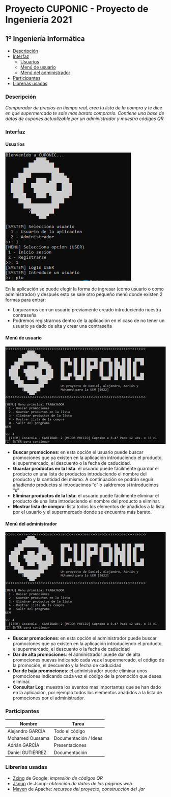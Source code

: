 # Proyecto CUPONIC - Proyecto de Ingeniería 2021
## 1º Ingeniería Informática

<!-- MarkdownTOC -->

- [Descripción](#descripci%C3%B3n)
- [Interfaz](#interfaz)
	- [Usuarios](#usuarios)
	- [Menú de usuario](#men%C3%BA-de-usuario)
	- [Menú del administrador](#men%C3%BA-del-administrador)
- [Participantes](#participantes)
- [Librerías usadas](#librer%C3%ADas-usadas)

<!-- /MarkdownTOC -->


### Descripción

*Comparador de precios en tiempo real, crea tu lista de la compra y te dice en qué supermercado te sale más barato comprarlo. Contiene una base de datos de cupones actualizable por un administrador y muestra códigos QR*


### Interfaz

#### Usuarios

![Usuarios](/imgs/06.png)

En la aplicación se puede elegir la forma de ingresar (como usuario o como administrador) y después esto se sale otro pequeño menú donde existen 2 formas para entrar:
- Loguearnos con un usuario previamente creado introduciendo nuestra contraseña
- Podremos registrarnos dentro de la aplicación en el caso de no tener un usuario ya dado de alta y crear una contraseña


#### Menú de usuario

![Menu Usuario](/imgs/03.png)

- **Buscar promociones**: en esta opción el usuario puede buscar promociones que ya existen en la aplicación introduciendo el producto, el supermercado, el descuento o la fecha de caducidad.
- **Guardar productos en la lista**: el usuario puede fácilmente guardar el producto en una lista de productos introduciendo el nombre del producto y la cantidad del mismo. A continuación se podrán seguir añadiendo productos si introducimos “c” o saldremos si introducimos “s”
- **Eliminar productos de la lista**: el usuario puede fácilmente eliminar el producto de una lista introduciendo el nombre del producto a eliminar.
- **Mostrar lista de compra**: lista todos los elementos de añadidos a la lista por el usuario y el supermercado donde se encuentra más barato.


#### Menú del administrador

![Menu Administrador](/imgs/03.png)

- **Buscar promociones**: en esta opción el administrador puede buscar promociones que ya existen en la aplicación introduciendo el producto, el supermercado, el descuento o la fecha de caducidad
- **Dar de alta promociones**: el administrador puede dar de alta promociones nuevas indicando cada vez el supermercado, el código de la promoción, el descuento y la fecha de caducidad
- **Dar de baja promociones**: el administrador puede eliminar unos promociones indicando cada vez el código de la promoción que desea eliminar.
- **Consultar Log**: muestra los eventos mas importantes que se han dado en la aplicación, por ejemplo todos los elementos añadidos a la lista de promociones por el administrador.


### Participantes
| Nombre           | Tarea                 |
| ---------------- |-----------------------|
| Alejandro GARCÍA | Todo el código        |
| Mohamed Oussama  | Documentación / Ideas |
| Adrián GARCÍA    | Presentaciones        |
| Daniel GUTIÉRREZ | Documentación	       |


### Librerías usadas
- [Zxing](https://mvnrepository.com/artifact/com.google.zxing) de Google: *impresión de códigos QR*
- [Jsoup](https://mvnrepository.com/artifact/org.jsoup/jsoup) de Jsoup: *obtención de datos de las páginas web*
- [Maven](https://maven.apache.org/) de Apache: *recursos del proyecto, construcción del .jar*